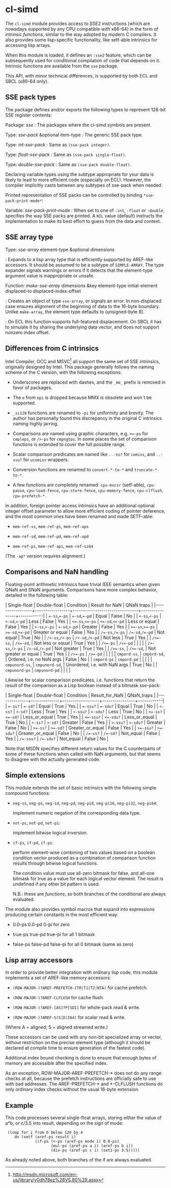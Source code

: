 cl-simd
=========

The `cl-simd` module provides access to SSE2 instructions (which are
nowadays supported by any CPU compatible with x86-64) in the form of
_intrinsic functions_, similar to the way adopted by modern C compilers.
It also provides some lisp-specific functionality, like setf-able
intrinsics for accessing lisp arrays.

   When this module is loaded, it defines an `:sse2` feature, which can
be subsequently used for conditional compilation of code that depends on
it.  Intrinsic functions are available from the `sse` package.

   This API, with minor technical differences, is supported by both ECL
and SBCL (x86-64 only).

SSE pack types
------------------

The package defines and/or exports the following types to represent
128-bit SSE register contents:

Package: _sse_
  : The packages where the cl-simd symbols are present.

Type: _sse-pack_ &optional item-type
  : The generic SSE pack type.

Type: _int-sse-pack_
  : Same as `(sse-pack integer)`.

Type: _float-sse-pack_
  : Same as `(sse-pack single-float)`.

Type: _double-sse-pack_
  : Same as `(sse-pack double-float)`.

   Declaring variable types using the subtype appropriate for your data
is likely to lead to more efficient code (especially on ECL). However,
the compiler implicitly casts between any subtypes of sse-pack when
needed.

   Printed representation of SSE packs can be controlled by binding
`*sse-pack-print-mode*`:

Variable: _sse-pack-print-mode_
  :  When set to one of `:int`, `:float` or `:double`, specifies the way
     SSE packs are printed.  A `NIL` value (default) instructs the
     implementation to make its best effort to guess from the data and
     context.

SSE array type
------------------

Type: _sse-array_ element-type &optional dimensions
 
  : Expands to a lisp array type that is efficiently supported by
     AREF-like accessors.  It should be assumed to be a subtype of
     `SIMPLE-ARRAY`.  The type expander signals warnings or errors if it
     detects that the element-type argument value is inappropriate or
     unsafe.

Function: _make-sse-array_ dimensions &key element-type initial-element displaced-to displaced-index-offset
          
  : Creates an object of type `sse-array`, or signals an error.  In
     non-displaced case ensures alignment of the beginning of data to
     the 16-byte boundary.  Unlike `make-array`, the element type
     defaults to (unsigned-byte 8).
    
  : On ECL this function supports full-featured displacement.  On SBCL it
    has to simulate it by sharing the underlying data vector, and does not
    support nonzero index offset.

Differences from C intrinsics
---------------------------------

Intel Compiler, GCC and MSVC[^1] all
support the same set of SSE intrinsics, originally designed by Intel.
This package generally follows the naming scheme of the C version, with
the following exceptions:

   * Underscores are replaced with dashes, and the `_mm_` prefix is
     removed in favor of packages.

   * The `e` from `epi` is dropped because MMX is obsolete and won`t be
     supported.

   * `_si128` functions are renamed to `-pi` for uniformity and brevity.
     The author has personally found this discrepancy in the original C
     intrinsics naming highly jarring.

   * Comparisons are named using graphic characters, e.g.  `<=-ps` for
     `cmpleps`, or `/>-ps` for `cmpngtps`.  In some places the set of
     comparison functions is extended to cover the full possible range.

   * Scalar comparison predicates are named like `..-ss?` for `comiss`,
     and `..-ssu?` for `ucomiss` wrappers.

   * Conversion functions are renamed to `convert-*-to-*` and
     `truncate-*-to-*`.

   * A few functions are completely renamed: `cpu-mxcsr` (setf-able),
     `cpu-pause`, `cpu-load-fence`, `cpu-store-fence`,
     `cpu-memory-fence`, `cpu-clflush`, `cpu-prefetch-*`.

   In addition, foreign pointer access intrinsics have an additional
optional integer offset parameter to allow more efficient coding of
pointer deference, and the most common ones have been renamed and made
SETF-able:

   * `mem-ref-ss`, `mem-ref-ps`, `mem-ref-aps`

   * `mem-ref-sd`, `mem-ref-pd`, `mem-ref-apd`

   * `mem-ref-pi`, `mem-ref-api`, `mem-ref-si64`

   (The `-ap*` version requires alignment.)

[^1]: http://msdn.microsoft.com/en-us/library/y0dh78ez%28VS.80%29.aspx

Comparisons and NaN handling
--------------------------------

Floating-point arithmetic intrinsics have trivial IEEE semantics when
given QNaN and SNaN arguments.  Comparisons have more complex behavior,
detailed in the following table:

| Single-float    | Double-float    | Condition                      | Result for NaN | QNaN traps |
|-----------------+-----------------+--------------------------------+----------------+------------|
| `=-ss`,`=-ps`   | `=-sd`,`=-pd`   | Equal                          | False          | No         |
| `<-ss`,`<-ps`   | `<-sd`,`<-pd`   | Less                           | False          | Yes        |
| `<=-ss`,`<=-ps` | `<=-sd`,`<=-pd` | Less or equal                  | False          | Yes        |
| `>-ss`,`>-ps`   | `>-sd`,`>-pd`   | Greater                        | False          | Yes        |
| `>=-ss`,`>=-ps` | `>=-sd`,`>=-pd` | Greater or equal               | False          | Yes        |
| `/=-ss`,`/=-ps` | `/=-sd`,`/=-pd` | Not equal                      | True           | No         |
| `/<-ss`,`/<-ps` | `/<-sd`,`/<-pd` | Not less                       | True           | Yes        |
| `/<=-ss`,       | `/<=-sd`,       | Not less or equal              | True           | Yes        |
| `/<=-ps`        | `/<=-pd`        |                                |                |            |
| `/>-ss`,`/>-ps` | `/>-sd`,`/>-pd` | Not greater                    | True           | Yes        |
| `/>=-ss`,       | `/>=-sd`,       | Not greater or equal           | True           | Yes        |
| `/>=-ps`        | `/>=-pd`        |                                |                |            |
| `cmpord-ss`,    | `cmpord-sd`,    | Ordered, i.e.  no NaN args     | False          | No         |
| `cmpord-ps`     | `cmpord-pd`     |                                |                |            |
| `cmpunord-ss`,  | `cmpunord-sd`,  | Unordered, i.e.  with NaN args | True           | No         |
| `cmpunord-ps`   | `cmpunord-pd`   |                                |                |            |


   Likewise for scalar comparison predicates, i.e.  functions that
return the result of the comparison as a Lisp boolean instead of a
bitmask sse-pack:

| Single-float | Double-float | Condition        | Result_for_NaN | QNaN_traps |
|--------------+--------------+------------------+----------------+------------|
| `=-ss?`      | `=-sd?`      | Equal            | True           | Yes        |
| `=-ssu?`     | `=-sdu?`     | Equal            | True           | No         |
| `<-ss?`      | `<-sd?`      | Less             | True           | Yes        |
| `<-ssu?`     | `<-sdu?`     | Less             | True           | No         |
| `<=-ss?`     | `<=-sd?`     | Less_or_equal    | True           | Yes        |
| `<=-ssu?`    | `<=-sdu?`    | Less_or_equal    | True           | No         |
| `>-ss?`      | `>-sd?`      | Greater          | False          | Yes        |
| `>-ssu?`     | `>-sdu?`     | Greater          | False          | No         |
| `>=-ss?`     | `>=-sd?`     | Greater_or_equal | False          | Yes        |
| `>=-ssu?`    | `>=-sdu?`    | Greater_or_equal | False          | No         |
| `/=-ss?`     | `/=-sd?`     | Not_equal        | False          | Yes        |
| `/=-ssu?`    | `/=-sdu?`    | Not_equal        | False          | No         |

   Note that MSDN specifies different return values for the C
counterparts of some of these functions when called with NaN arguments,
but that seems to disagree with the actually generated code.

Simple extensions
---------------------

This module extends the set of basic intrinsics with the following
simple compound functions:

   * `neg-ss`, `neg-ps`, `neg-sd`, `neg-pd`, `neg-pi8`, `neg-pi16`,
     `neg-pi32`, `neg-pi64`:

     implement numeric negation of the corresponding data type.

   * `not-ps`, `not-pd`, `not-pi`:

     implement bitwise logical inversion.

   * `if-ps`, `if-pd`, `if-pi`:

     perform element-wise combining of two values based on a boolean
     condition vector produced as a combination of comparison function
     results through bitwise logical functions.

     The condition value must use all-zero bitmask for false, and
     all-one bitmask for true as a value for each logical vector
     element.  The result is undefined if any other bit pattern is used.

     N.B.: these are _functions_, so both branches of the conditional
     are always evaluated.

   The module also provides symbol macros that expand into expressions
producing certain constants in the most efficient way:

   * 0.0-ps 0.0-pd 0-pi for zero

   * true-ps true-pd true-pi for all 1 bitmask

   * false-ps false-pd false-pi for all 0 bitmask (same as zero)

Lisp array accessors
------------------------

In order to provide better integration with ordinary lisp code, this
module implements a set of AREF-like memory accessors:

   * `(ROW-MAJOR-)?AREF-PREFETCH-(T0|T1|T2|NTA)` for cache prefetch.

   * `(ROW-MAJOR-)?AREF-CLFLUSH` for cache flush.

   * `(ROW-MAJOR-)?AREF-[AS]?P[SDI]` for whole-pack read & write.

   * `(ROW-MAJOR-)?AREF-S(S|D|I64)` for scalar read & write.

   (Where A = aligned; S = aligned streamed write.)

   These accessors can be used with any non-bit specialized array or
vector, without restriction on the precise element type (although it
should be declared at compile time to ensure generation of the fastest
code).

   Additional index bound checking is done to ensure that enough bytes
of memory are accessible after the specified index.

   As an exception, ROW-MAJOR-AREF-PREFETCH-* does not do any range
checks at all, because the prefetch instructions are officially safe to
use with bad addresses.  The AREF-PREFETCH-* and *-CLFLUSH functions do
only ordinary index checks without the usual 16-byte extension.

Example
-----------

This code processes several single-float arrays, storing either the
value of a*b, or c/3.5 into result, depending on the sign of mode:

     (loop for i from 0 below 128 by 4
        do (setf (aref-ps result i)
                 (if-ps (<-ps (aref-ps mode i) 0.0-ps)
                        (mul-ps (aref-ps a i) (aref-ps b i))
                        (div-ps (aref-ps c i) (set1-ps 3.5)))))

   As already noted above, both branches of the if are always evaluated.
